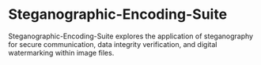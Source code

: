 # Steganographic-Encoding-Suite
Steganographic-Encoding-Suite explores the application of steganography for secure communication, data integrity verification, and digital watermarking within image files. 
